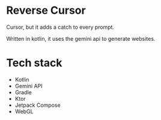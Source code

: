 # Reverse Cursor

Cursor, but it adds a catch to every prompt.

Written in kotlin, it uses the gemini api to generate websites.

# Tech stack
- Kotlin
- Gemini API
- Gradle
- Ktor
- Jetpack Compose
- WebGL